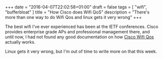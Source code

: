+++
date = "2016-04-07T22:02:58+01:00"
draft = false
tags = [ "wifi", "bufferbloat" ]
title = "How Cisco does Wifi QoS"
description = "There's more than one way to do Wifi Qos and linux gets it very wrong"
+++

The best wifi I've ever experienced has been at the IETF conferences. Cisco provides enterprise grade APs and professional management there, and until now, I had not found any good documentation on how [Cisco Wifi Qos](http://mrncciew.com/2013/12/23/3850-qos-part-2-queuing-models/) actually works.

Linux gets it very wrong, but I'm out of time to write more on that this week.

